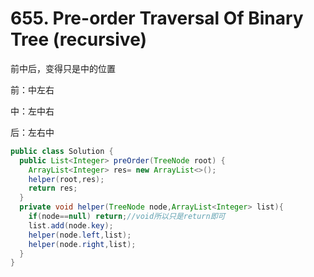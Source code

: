 # 655. Pre-order Traversal Of Binary Tree (recursive)
前中后，变得只是中的位置

前：中左右

中：左中右

后：左右中

```java
public class Solution {
  public List<Integer> preOrder(TreeNode root) {
    ArrayList<Integer> res= new ArrayList<>();
    helper(root,res);
    return res;
  }
  private void helper(TreeNode node,ArrayList<Integer> list){
    if(node==null) return;//void所以只是return即可
    list.add(node.key);
    helper(node.left,list);
    helper(node.right,list);
  }
}

